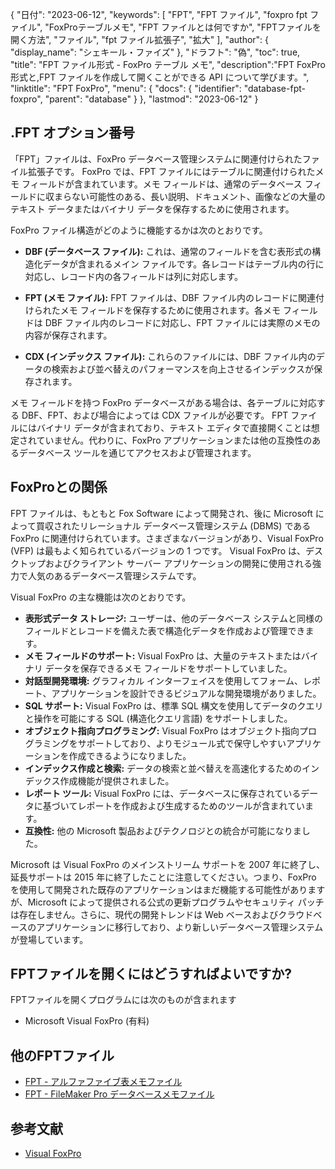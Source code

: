 {
"日付": "2023-06-12",
  "keywords": [
"FPT",
"FPT ファイル",
"foxpro fpt ファイル",
"FoxProテーブルメモ",
"FPT ファイルとは何ですか",
"FPTファイルを開く方法",
"ファイル",
"fpt ファイル拡張子",
"拡大"
],
  "author": {
"display_name": "シェキール・ファイズ"
},
"ドラフト": "偽",
"toc": true,
"title": "FPT ファイル形式 - FoxPro テーブル メモ",
  "description":"FPT FoxPro 形式と,FPT ファイルを作成して開くことができる API について学びます。",
"linktitle": "FPT FoxPro",
  "menu": {
    "docs": {
      "identifier": "database-fpt-foxpro",
"parent": "database"
}
},
"lastmod": "2023-06-12"
}

## .FPT オプション番号

「FPT」ファイルは、FoxPro データベース管理システムに関連付けられたファイル拡張子です。 FoxPro では、FPT ファイルにはテーブルに関連付けられたメモ フィールドが含まれています。メモ フィールドは、通常のデータベース フィールドに収まらない可能性のある、長い説明、ドキュメント、画像などの大量のテキスト データまたはバイナリ データを保存するために使用されます。

FoxPro ファイル構造がどのように機能するかは次のとおりです。

- **DBF (データベース ファイル):** これは、通常のフィールドを含む表形式の構造化データが含まれるメイン ファイルです。各レコードはテーブル内の行に対応し、レコード内の各フィールドは列に対応します。

- **FPT (メモ ファイル):** FPT ファイルは、DBF ファイル内のレコードに関連付けられたメモ フィールドを保存するために使用されます。各メモ フィールドは DBF ファイル内のレコードに対応し、FPT ファイルには実際のメモの内容が保存されます。

- **CDX (インデックス ファイル):** これらのファイルには、DBF ファイル内のデータの検索および並べ替えのパフォーマンスを向上させるインデックスが保存されます。

メモ フィールドを持つ FoxPro データベースがある場合は、各テーブルに対応する DBF、FPT、および場合によっては CDX ファイルが必要です。 FPT ファイルにはバイナリ データが含まれており、テキスト エディタで直接開くことは想定されていません。代わりに、FoxPro アプリケーションまたは他の互換性のあるデータベース ツールを通じてアクセスおよび管理されます。

## FoxProとの関係

FPT ファイルは、もともと Fox Software によって開発され、後に Microsoft によって買収されたリレーショナル データベース管理システム (DBMS) である FoxPro に関連付けられています。さまざまなバージョンがあり、Visual FoxPro (VFP) は最もよく知られているバージョンの 1 つです。 Visual FoxPro は、デスクトップおよびクライアント サーバー アプリケーションの開発に使用される強力で人気のあるデータベース管理システムです。

Visual FoxPro の主な機能は次のとおりです。

- **表形式データ ストレージ:** ユーザーは、他のデータベース システムと同様のフィールドとレコードを備えた表で構造化データを作成および管理できます。
- **メモ フィールドのサポート:** Visual FoxPro は、大量のテキストまたはバイナリ データを保存できるメモ フィールドをサポートしていました。
- **対話型開発環境:** グラフィカル インターフェイスを使用してフォーム、レポート、アプリケーションを設計できるビジュアルな開発環境がありました。
- **SQL サポート:** Visual FoxPro は、標準 SQL 構文を使用してデータのクエリと操作を可能にする SQL (構造化クエリ言語) をサポートしました。
- **オブジェクト指向プログラミング:** Visual FoxPro はオブジェクト指向プログラミングをサポートしており、よりモジュール式で保守しやすいアプリケーションを作成できるようになりました。
- **インデックス作成と検索:** データの検索と並べ替えを高速化するためのインデックス作成機能が提供されました。
- **レポート ツール:** Visual FoxPro には、データベースに保存されているデータに基づいてレポートを作成および生成するためのツールが含まれています。
- **互換性:** 他の Microsoft 製品およびテクノロジとの統合が可能になりました。

Microsoft は Visual FoxPro のメインストリーム サポートを 2007 年に終了し、延長サポートは 2015 年に終了したことに注意してください。つまり、FoxPro を使用して開発された既存のアプリケーションはまだ機能する可能性がありますが、Microsoft によって提供される公式の更新プログラムやセキュリティ パッチは存在しません。さらに、現代の開発トレンドは Web ベースおよびクラウドベースのアプリケーションに移行しており、より新しいデータベース管理システムが登場しています。

## FPTファイルを開くにはどうすればよいですか?

FPTファイルを開くプログラムには次のものが含まれます

- Microsoft Visual FoxPro (有料)

## 他のFPTファイル

- [FPT - アルファファイブ表メモファイル](/ja/database/fpt-alphafive/)
- [FPT - FileMaker Pro データベースメモファイル](/ja/database/fpt/)

## 参考文献
* [Visual FoxPro](https://en.wikipedia.org/wiki/Visual_FoxPro)

